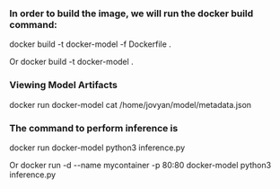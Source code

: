 ### In order to build the image, we will run the docker build command:

docker build -t docker-model -f Dockerfile .

Or docker build -t docker-model .

### Viewing Model Artifacts

docker run docker-model cat /home/jovyan/model/metadata.json

### The command to perform inference is

docker run docker-model python3 inference.py

Or docker run -d --name mycontainer -p 80:80 docker-model python3 inference.py
